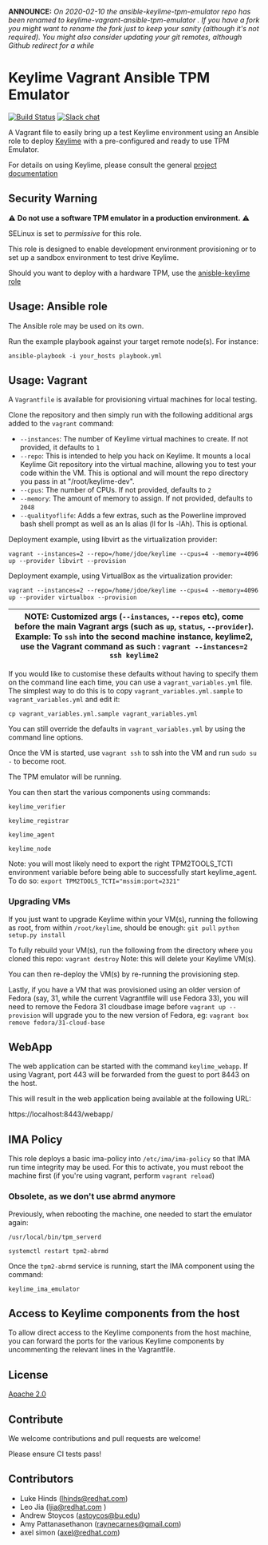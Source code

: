 **ANNOUNCE:** *On 2020-02-10 the ansible-keylime-tpm-emulator repo has been renamed to
keylime-vagrant-ansible-tpm-emulator . If you have a fork you might want to
rename the fork just to keep your sanity (although it's not required). You might
also consider updating your git remotes, although Github redirect for a while*

# Keylime Vagrant Ansible TPM Emulator

[![Build Status](https://travis-ci.org/keylime/ansible-keylime-tpm-emulator.svg?branch=master)](https://travis-ci.org/keylime/ansible-keylime-tpm-emulator) [![Slack chat](https://img.shields.io/badge/Chat-CNCF%20Slack-informational)](https://join.slack.com/t/cloud-native/shared_invite/zt-fyy3b8up-qHeDNVqbz1j8HDY6g1cY4w)

A Vagrant file to easily bring up a test Keylime environment using an Ansible
role to deploy [Keylime](https://github.com/keylime/keylime) with a
pre-configured and ready to use TPM Emulator.

For details on using Keylime, please consult the general
[project documentation](https://keylime-docs.readthedocs.io/)

## Security Warning
⚠ **Do not use a software TPM emulator in a production environment.** ⚠

SELinux is set to *permissive* for this role.

This role is designed to enable development environment provisioning or to set
up a sandbox environment to test drive Keylime.

Should you want to deploy with a hardware TPM, use the [anisble-keylime role](https://github.com/keylime/ansible-keylime)

## Usage: Ansible role
The Ansible role may be used on its own.

Run the example playbook against your target remote node(s). For instance:

```
ansible-playbook -i your_hosts playbook.yml
```

## Usage: Vagrant

A `Vagrantfile` is available for provisioning virtual machines for local
testing.

Clone the repository and then simply run with the following additional args
added to the `vagrant` command:


* `--instances`: The number of Keylime virtual machines to create. If not
  provided, it defaults to `1`
* `--repo`: This is intended to help you hack on Keylime. It mounts a local
Keylime Git repository into the virtual machine, allowing you to test your code
within the VM. This is optional and will mount the repo directory you pass in
at "/root/keylime-dev".
* `--cpus`: The number of CPUs. If not provided, defaults to `2`
* `--memory`: The amount of memory to assign.  If not provided, defaults to
  `2048`
* `--qualityoflife`: Adds a few extras, such as the Powerline improved bash
  shell prompt as well as an ls alias (ll for ls -lAh). This is optional.

Deployment example, using libvirt as the virtualization provider:

```
vagrant --instances=2 --repo=/home/jdoe/keylime --cpus=4 --memory=4096  up --provider libvirt --provision
```

Deployment example, using VirtualBox as the virtualization provider:

```
vagrant --instances=2 --repo=/home/jdoe/keylime --cpus=4 --memory=4096  up --provider virtualbox --provision
```

| NOTE: Customized args (`--instances`, `--repos` etc), come before the main Vagrant args (such as `up`, `status`, `--provider`). Example: To `ssh` into the second machine instance, keylime2, use the Vagrant command as such : `vagrant --instances=2 ssh keylime2`|
| --- |

If you would like to customise these defaults without having to specify them on
the command line each time, you can use a `vagrant_variables.yml` file. The
simplest way to do this is to copy `vagrant_variables.yml.sample` to
`vagrant_variables.yml` and edit it:

```shell
cp vagrant_variables.yml.sample vagrant_variables.yml
```

You can still override the defaults in `vagrant_variables.yml` by using the
command line options.

Once the VM is started, use `vagrant ssh` to ssh into the VM and run `sudo su -`
to become root.

The TPM emulator will be running.

You can then start the various components using commands:

```
keylime_verifier

keylime_registrar

keylime_agent

keylime_node
```

Note: you will most likely need to export the right TPM2TOOLS_TCTI environment
variable before being able to successfully start keylime_agent. To do so:
`export TPM2TOOLS_TCTI="mssim:port=2321"`

### Upgrading VMs

If you just want to upgrade Keylime within your VM(s), running the following as
root, from within `/root/keylime`, should be enough:
`git pull`
`python setup.py install`

To fully rebuild your VM(s), run the following from the directory where you cloned this repo:
`vagrant destroy`
Note: this will delete your Keylime VM(s).

You can then re-deploy the VM(s) by re-running the provisioning step.

Lastly, if you have a VM that was provisioned using an older version of Fedora
(say, 31, while the current Vagrantfile will use Fedora 33), you will need to
remove the Fedora 31 cloudbase image before `vagrant up --provision` will
upgrade you to the new version of Fedora, eg:
`vagrant box remove fedora/31-cloud-base`

## WebApp

The web application can be started with the command `keylime_webapp`. If using
Vagrant, port 443 will be forwarded from the guest to port 8443 on the host.

This will result in the web application being available at the following URL:

https://localhost:8443/webapp/


## IMA Policy

This role deploys a basic ima-policy into `/etc/ima/ima-policy` so that IMA
run time integrity may be used. For this to activate, you must reboot the
machine first (if you're using vagrant, perform `vagrant reload`)

### Obsolete, as we don't use abrmd anymore
Previously, when rebooting the machine, one needed to start the emulator again:

`/usr/local/bin/tpm_serverd`

`systemctl restart tpm2-abrmd`

Once the `tpm2-abrmd` service is running, start the IMA component using the command:

`keylime_ima_emulator`

## Access to Keylime components from the host

To allow direct access to the Keylime components from the host machine, you can
forward the ports for the various Keylime components by uncommenting the
relevant lines in the Vagrantfile.

## License

[Apache
2.0](https://github.com/keylime/ansible-keylime-tpm-emulator/blob/master/LICENSE)

## Contribute

We welcome contributions and pull requests are welcome!

Please ensure CI tests pass!

## Contributors

* Luke Hinds (lhinds@redhat.com)
* Leo Jia (ljia@redhat.com )
* Andrew Stoycos (astoycos@bu.edu)
* Amy Pattanasethanon (raynecarnes@gmail.com)
* axel simon (axel@redhat.com)
